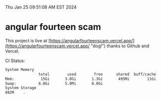 Thu Jan 25 09:51:08 AM EST 2024

# angular fourteen scam


This project is live at [https://angularfourteenscam.vercel.app/](https://angularfourteenscam.vercel.app/ "dog!") thanks to Github and Vercel.

CI Status: 

```bash
System Memory
               total        used        free      shared  buff/cache   available
Mem:            15Gi       3.0Gi       1.3Gi       495Mi        11Gi        12Gi
Swap:          8.0Gi       5.0Mi       8.0Gi
System Storage
882M	.
```
